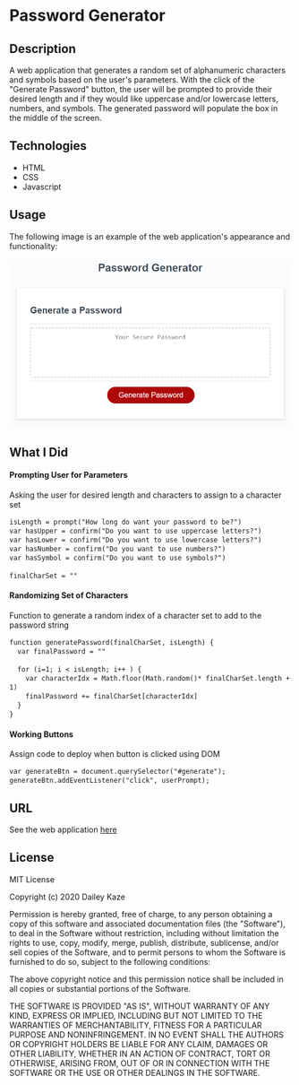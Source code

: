 # Password Generator

## Description

A web application that generates a random set of alphanumeric characters and symbols based on the user's parameters. With the click of the "Generate Password" button, the user will be prompted to provide their desired length and if they would like uppercase and/or lowercase letters, numbers, and symbols. The generated password will populate the box in the middle of the screen.

## Technologies

* HTML
* CSS
* Javascript

<!-- ## Goal of the Project

**Create a Password Generator web application**

In order to ensure  -->


## Usage

The following image is an example of the web application's appearance and functionality:

![Image](Assets/03-javascript-homework-demo.png)

## What I Did

#### Prompting User for Parameters

Asking the user for desired length and characters to assign to a character set

```
isLength = prompt("How long do want your password to be?")
var hasUpper = confirm("Do you want to use uppercase letters?")
var hasLower = confirm("Do you want to use lowercase letters?")
var hasNumber = confirm("Do you want to use numbers?")
var hasSymbol = confirm("Do you want to use symbols?")

finalCharSet = ""
```

#### Randomizing Set of Characters

Function to generate a random index of a character set to add to the password string

```
function generatePassword(finalCharSet, isLength) {
  var finalPassword = ""

  for (i=1; i < isLength; i++ ) {
    var characterIdx = Math.floor(Math.random()* finalCharSet.length + 1)
    finalPassword += finalCharSet[characterIdx]
  }
}
```

#### Working Buttons

Assign code to deploy when button is clicked using DOM

```
var generateBtn = document.querySelector("#generate");
generateBtn.addEventListener("click", userPrompt);
```

## URL

See the web application [here](https://scaredofseagles.github.io/Simple-Password-Generator/)

## License

MIT License

Copyright (c) 2020 Dailey Kaze

Permission is hereby granted, free of charge, to any person obtaining a copy
of this software and associated documentation files (the "Software"), to deal
in the Software without restriction, including without limitation the rights
to use, copy, modify, merge, publish, distribute, sublicense, and/or sell
copies of the Software, and to permit persons to whom the Software is
furnished to do so, subject to the following conditions:

The above copyright notice and this permission notice shall be included in all
copies or substantial portions of the Software.

THE SOFTWARE IS PROVIDED "AS IS", WITHOUT WARRANTY OF ANY KIND, EXPRESS OR
IMPLIED, INCLUDING BUT NOT LIMITED TO THE WARRANTIES OF MERCHANTABILITY,
FITNESS FOR A PARTICULAR PURPOSE AND NONINFRINGEMENT. IN NO EVENT SHALL THE
AUTHORS OR COPYRIGHT HOLDERS BE LIABLE FOR ANY CLAIM, DAMAGES OR OTHER
LIABILITY, WHETHER IN AN ACTION OF CONTRACT, TORT OR OTHERWISE, ARISING FROM,
OUT OF OR IN CONNECTION WITH THE SOFTWARE OR THE USE OR OTHER DEALINGS IN THE
SOFTWARE.
